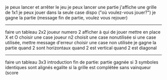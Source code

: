  je peux lancer et arrêter le jeu
 je peux lancer une partie
j'affiche une grille de 1x1
je peux jouer dans la seule case dispo ("où voulez-vous jouer?")
je gagne la partie (message fin de partie, voulez vous rejouer)
****************
faire un tableau 2x2
joueur numero 2
afficher à qui de jouer
mettre en place X et O
choisir une case
joueur n2 choisit une case nonutilisée
si une case utilisée, mettre message d'erreur
choisir une case non utilisée
je gagne la partie
quand 2 sont horizontaux
quand 2 est vertical
quand 2 est diagonal

****************
faire un tableau 3x3
introduction fin de partie: 
partie gagnée si 3 symboles identiques sont alignés
egalite si la grille est complétée sans vainqueur
(score 